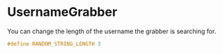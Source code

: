# UsernameGrabber
You can change the length of the username the grabber is searching for.

```cpp
#define RANDOM_STRING_LENGTH 3
```
